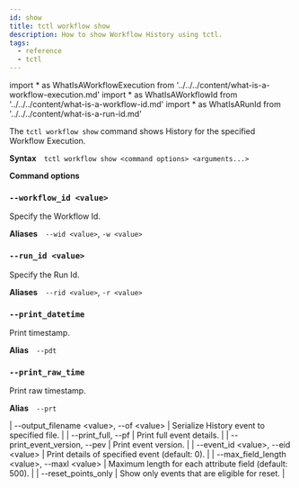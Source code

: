 ```yaml
---
id: show
title: tctl workflow show
description: How to show Workflow History using tctl.
tags:
  - reference
  - tctl
---
```


<!-- prettier-ignore -->
import * as WhatIsAWorkflowExecution from '../../../content/what-is-a-workflow-execution.md'
import * as WhatIsAWorkflowId from '../../../content/what-is-a-workflow-id.md'
import * as WhatIsARunId from '../../../content/what-is-a-run-id.md'

The `tctl workflow show` command shows History for the specified <preview page={WhatIsAWorkflowExecution}>Workflow Execution</preview>.

**Syntax** `tctl workflow show <command options> <arguments...>`

**Command options**

### `--workflow_id <value>`

Specify the <preview page={WhatIsAWorkflowId}>Workflow Id</preview>.

**Aliases** `--wid <value>`, `-w <value>`

<!--
**Example** `tctl workflow show --workflow_id 3ea6b242-b23c-4279-bb13-f215661b4717`
-->

### `--run_id <value>`

Specify the <preview page={WhatIsARunId}>Run Id</preview>.

**Aliases** `--rid <value>`, `-r <value>`

### `--print_datetime`

Print timestamp.

**Alias** `--pdt`

### `--print_raw_time`

Print raw timestamp.

**Alias** `--prt`

<!-- prettier-ignore -->
| --output\_filename \<value\>, --of \<value\> | Serialize History event to specified file. |
| --print\_full, --pf | Print full event details. |
| --print\_event\_version, --pev | Print event version. |
| --event\_id \<value\>, --eid \<value\> | Print details of specified event (default: 0). |
| --max\_field\_length \<value\>, --maxl \<value\> | Maximum length for each attribute field (default: 500). |
| --reset\_points\_only | Show only events that are eligible for reset. |
